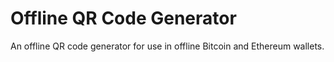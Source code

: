 # Offline QR Code Generator

An offline QR code generator for use in offline Bitcoin and Ethereum wallets.


